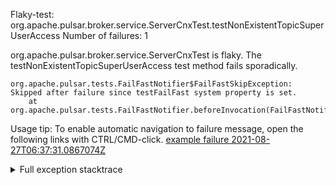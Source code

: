         
Flaky-test: org.apache.pulsar.broker.service.ServerCnxTest.testNonExistentTopicSuperUserAccess
Number of failures: 1

org.apache.pulsar.broker.service.ServerCnxTest is flaky. The testNonExistentTopicSuperUserAccess test method fails sporadically.

```
org.apache.pulsar.tests.FailFastNotifier$FailFastSkipException: Skipped after failure since testFailFast system property is set.
	at org.apache.pulsar.tests.FailFastNotifier.beforeInvocation(FailFastNotifier.java:88)

```

Usage tip: To enable automatic navigation to failure message, open the following links with CTRL/CMD-click.
[example failure 2021-08-27T06:37:31.0867074Z](https://github.com/apache/pulsar/runs/3440411059?check_suite_focus=true#step:9:1869)


<details>
<summary>Full exception stacktrace</summary>
<code><pre>
org.apache.pulsar.tests.FailFastNotifier$FailFastSkipException: Skipped after failure since testFailFast system property is set.
	at org.apache.pulsar.tests.FailFastNotifier.beforeInvocation(FailFastNotifier.java:88)

</pre></code>
</details>

